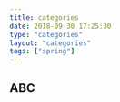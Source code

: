 ```yaml
---
title: categories
date: 2018-09-30 17:25:30
type: "categories"
layout: "categories"
tags: ["spring"]
---
```



## ABC